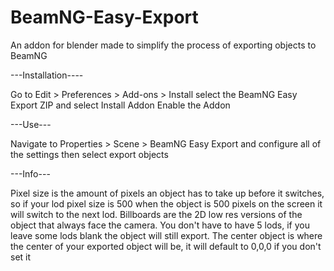 # BeamNG-Easy-Export
An addon for blender made to simplify the process of exporting objects to BeamNG

---Installation----

Go to Edit > Preferences > Add-ons > Install 
select the BeamNG Easy Export ZIP and select Install Addon
Enable the Addon

---Use---

Navigate to Properties > Scene > BeamNG Easy Export and configure all of the settings then select export objects

---Info---

Pixel size is the amount of pixels an object has to take up before it switches, so if your lod pixel size is 500 when the object is 500 pixels on the screen it will switch to the next lod.
Billboards are the 2D low res versions of the object that always face the camera.
You don't have to have 5 lods, if you leave some lods blank the object will still export.
The center object is where the center of your exported object will be, it will default to 0,0,0 if you don't set it
